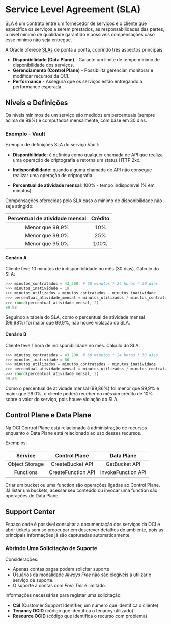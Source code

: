 # Service Level Agreement (SLA)

SLA é um contrato entre um fornecedor de serviços e o cliente que especifica os serviços a serem prestados, as responsabilidades das partes, o nível mínimo de qualidade garantido e possíveis compensações caso esse mínimo não seja entregue.

A Oracle oferece [SLAs](https://www.oracle.com/br/cloud/sla/) de ponta a ponta, cobrindo três aspectos principais:

* **Disponibilidade (Data Plane)** - Garante um limite de tempo mínimo de disponibilidade dos serviços.
* **Gerenciamento (Control Plane)** - Possibilita gerenciar, monitorar e modificar recursos da OCI.
* **Performance** - Assegura que os serviços estão entregando a performance esperada.


## Níveis e Definições

Os níveis mínimos de um serviço são medidos em percentuais (sempre acima de 99%) e computados mensalmente, com base em 30 dias.

### Exemplo - Vault

Exemplo de definições SLA do serviço Vault:

* **Disponibilidade**: é definida como qualquer chamada de API que realiza uma operação de criptografia e retorna um status HTTP 2xx.

* **Indisponibilidade**: quando alguma chamada de API não consegue realizar uma operação de criptografia.

* **Percentual de atividade mensal**: 100% - tempo indisponível (% em minutos)

Compensações oferecidas pelo SLA caso o mínimo de disponibilidade não seja atingido:

|Percentual de atividade mensal | Crédito|
|:-----------------------------:|:------:|
|Menor que 99,9%|10%|
|Menor que 99,0%|25%|
|Menor que 95,0%|100%|


#### Cenário A

Cliente teve 10 minutos de indisponibilidade no mês (30 dias). Cálculo do SLA:

```python
>>> minutos_contratados = 43_200  # 60 minutos * 24 horas * 30 dias
>>> minutos_inatividade = 10
>>> minutos_utilizados = minutos_contratados - minutos_inatividade
>>> percentual_atividade_mensal = minutos_utilizados / minutos_contratados * 100
>>> round(percentual_atividade_mensal, 2)
99.98
```
Seguindo a tabela do SLA, como o percentual de atividade mensal (99,98%) foi maior que 99,9%, não houve violação do SLA.

#### Cenário B

Cliente teve 1 hora de indisponibilidade no mês. Cálculo do SLA:

```python
>>> minutos_contratados = 43_200  # 60 minutos * 24 horas * 30 dias
>>> minutos_inatividade = 60
>>> minutos_utilizados = minutos_contratados - minutos_inatividade
>>> percentual_atividade_mensal = minutos_utilizados / minutos_contratados * 100
>>> round(percentual_atividade_mensal, 2)
99.86
```
Como o percentual de atividade mensal (99,86%) foi menor que 99,9% e maior que 99.0%, o cliente poderá receber no mês um crédito de 10% sobre o valor do serviço, pois houve violação do SLA.


## Control Plane e Data Plane

Na OCI Control Plane está relacionado à administração de recursos enquanto o Data Plane está relacionado ao uso desses recursos.

Exemplos:

|Service|Control Plane|Data Plane|
|:-----:|:-----------:|:--------:|
|Object Storage|CreateBucket API|GetBucket API|
|Functions|CreateFunction API|InvokeFunction API| 

Criar um bucket ou uma function são operações ligadas ao Control Plane. Já listar um buckets, acessar seu conteúdo ou invocar uma function são operações de Data Plane.

## Support Center

Espaço onde é possível consultar a documentação dos serviços da OCI e abrir tickets sem se preocupar em descrever detalhes do ambiente, pois as principais informações já são capturadas automaticamente.

### Abrindo Uma Solicitação de Suporte

Considerações:

* Apenas contas pagas podem solicitar suporte
* Usuários da modalidade *Always Free* não são elegíveis a utilizar o serviço de suporte.
* O suporte a contas com *Free Tier* é limitado.

Informações necessárias para registar uma solicitação:
* **CSI** (Customer Support Identifier, um número que identifica o cliente)
* **Tenancy OCID** (código que identifica o tenancy utilizado)
* **Resource OCID** (código que identifica o recurso com problema)
